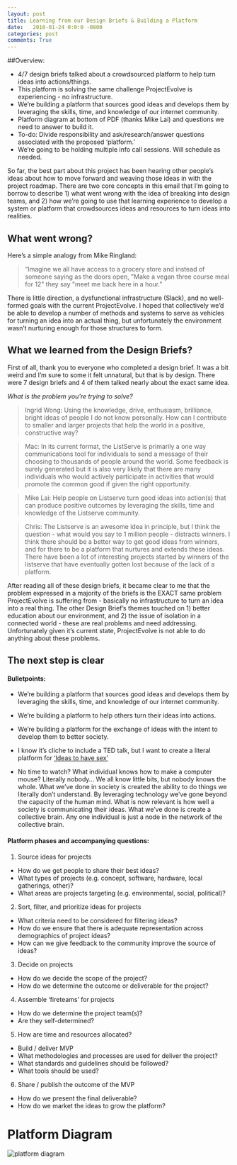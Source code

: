 ```yaml
---
layout: post
title: Learning from our Design Briefs & Building a Platform
date:   2016-01-24 0:0:0 -0800
categories: post
comments: True
---
```


##Overview: 
- 4/7 design briefs talked about a crowdsourced platform to help turn ideas into actions/things.
- This platform is solving the same challenge ProjectEvolve is experiencing - no infrastructure.
- We’re building a platform that sources good ideas and develops them by leveraging the skills, time, and knowledge of our internet community. 
- Platform diagram at bottom of PDF (thanks Mike Lai) and questions we need to answer to build it.
- To-do: Divide responsibility and ask/research/answer questions associated with the proposed ‘platform.’
- We’re going to be holding multiple info call sessions. Will schedule as needed. 

So far, the best part about this project has been hearing other people’s ideas about how to move forward and weaving those ideas in with the project roadmap. There are two core concepts in this email that I’m going to borrow to describe 1) what went wrong with the idea of breaking into design teams, and 2) how we’re going to use that learning experience to develop a system or platform that crowdsources ideas and resources to turn ideas into realities. 

## What went wrong?

Here’s a simple analogy from Mike Ringland:

> “Imagine we all have access to a grocery store and instead of someone saying as the doors open, "Make a vegan three course meal for 12" they say "meet me back here in a hour."

There is little direction, a dysfunctional infrastructure (Slack), and no well-formed goals with the current ProjectEvolve. I hoped that collectively we’d be able to develop a number of methods and systems to serve as vehicles for turning an idea into an actual thing, but unfortunately the environment wasn’t nurturing enough for those structures to form.

## What we learned from the Design Briefs?
First of all, thank you to everyone who completed a design brief. It was a bit weird and I’m sure to some it felt unnatural, but that is by design. There were 7 design briefs and 4 of them talked nearly about the exact same idea. 

*What is the problem you’re trying to solve?*

>Ingrid Wong: Using the knowledge, drive, enthusiasm, brilliance, bright ideas of people I do not know personally. How can I contribute to smaller and larger projects that help the world in a positive, constructive way?

>Mac: In its current format, the ListServe is primarily a one way communications tool for individuals to send a message of their choosing to thousands of people around the world. Some feedback is surely generated but it is also very likely that there are many individuals who would actively participate in activities that would promote the common good if given the right opportunity.

>Mike Lai: Help people on Listserve turn good ideas into action(s) that can produce positive outcomes by leveraging the skills, time and knowledge of the Listserve community.

>Chris: The Listserve is an awesome idea in principle, but I think the question - what would you say to 1 million people - distracts winners. I think there should be a better way to get good ideas from winners, and for there to be a platform that nurtures and extends these ideas. There have been a lot of interesting projects started by winners of the listserve that have eventually gotten lost because of the lack of a platform. 

After reading all of these design briefs, it became clear to me that the problem expressed in a majority of the briefs is the EXACT same problem ProjectEvolve is suffering from - basically no infrastructure to turn an idea into a real thing. The other Design Brief’s themes touched on 1) better education about our environment, and 2) the issue of isolation in a connected world - these are real problems and need addressing. Unfortunately given it’s current state, ProjectEvolve is not able to do anything about these problems. 

## The next step is clear

#### Bulletpoints:
- We’re building a platform that sources good ideas and develops them by leveraging the skills, time, and knowledge of our internet community. 

- We’re building a platform to help others turn their ideas into actions. 

- We’re building a platform for the exchange of ideas with the intent to develop them to better society.  

- I know it’s cliche to include a TED talk, but I want to create a literal platform for [‘Ideas to have sex’](http://www.ted.com/talks/matt_ridley_when_ideas_have_sex?language=en)

- No time to watch? What individual knows how to make a computer mouse? Literally nobody… We all know little bits, but nobody knows the whole. What we’ve done in society is created the ability to do things we literally don’t understand. By leveraging technology we’ve gone beyond the capacity of the human mind. What is now relevant is how well a society is communicating their ideas. What we’ve done is create a collective brain. Any one individual is just a node in the network of the collective brain. 

#### Platform phases and accompanying questions:
1. Source ideas for projects
- How do we get people to share their best ideas? 
- What types of projects (e.g. concept, software, hardware, local gatherings, other)?
- What areas are projects targeting (e.g. environmental, social, political)?
2. Sort, filter, and prioritize ideas for projects
- What criteria need to be considered for filtering ideas?
- How do we ensure that there is adequate representation across demographics of project ideas?
- How can we give feedback to the community improve the source of ideas?
3. Decide on projects
- How do we decide the scope of the project?
- How do we determine the outcome or deliverable for the project?
4. Assemble ‘fireteams’ for projects
- How do we determine the project team(s)?
- Are they self-determined?
5. How are time and resources allocated?
- Build / deliver MVP
- What methodologies and processes are used for deliver the project?
- What standards and guidelines should be followed?
- What tools should be used?
6. Share / publish the outcome of the MVP
- How do we present the final deliverable?
- How do we market the ideas to grow the platform?

# Platform Diagram

![platform diagram](https://s3-us-west-2.amazonaws.com/projectevolve/diagram.png "Platfrom Diagram")


